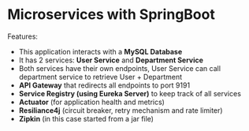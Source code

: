 # Microservices with SpringBoot

Features:
- This application interacts with a **MySQL Database**
- It has 2 services: **User Service** and **Department Service**
- Both services have their own endpoints, User Service can call department service to retrieve User + Department
- **API Gateway** that redirects all endpoints to port 9191
- **Service Registry (using Eureka Server)** to keep track of all services
- **Actuator** (for application health and metrics)
- **Resiliance4j** (circuit breaker, retry mechanism and rate limiter)
- **Zipkin** (in this case started from a jar file)
